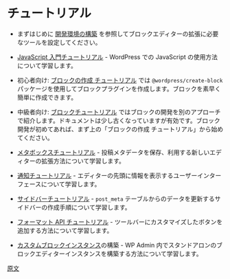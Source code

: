 <!--
# Tutorials
-->
# チュートリアル

<!-- 
-   First things first, see [setting up your development environment](/docs/designers-developers/developers/tutorials/devenv/readme.md) for the tools and setup you need to extend the block editor.
 -->
-   まずはじめに [開発環境の構築](https://github.com/WordPress/gutenberg/blob/master/docs/designers-developers/developers/tutorials/devenv/readme.md) を参照してブロックエディターの拡張に必要なツールを設定してください。

<!-- 
-   See the [Getting Started with JavaScript Tutorial](/docs/designers-developers/developers/tutorials/javascript/readme.md) to learn about how to use JavaScript within WordPress.
 -->
-   [JavaScript 入門チュートリアル](https://ja.wordpress.org/team/handbook/block-editor/tutorials/javascript/) - WordPress での JavaScript の使用方法について学習します。

<!-- 
-   Beginners: The [Create a Block Tutorial](/docs/designers-developers/developers/tutorials/create-block/readme.md) walks through creating a block plugin using the `@wordpress/create-block` package; a quick and easy way to start creating your own block.
 -->
-   初心者向け: [ブロックの作成 チュートリアル](https://ja.wordpress.org/team/handbook/block-editor/tutorials/create-block/) では `@wordpress/create-block` パッケージを使用してブロックプラグインを作成します。ブロックを素早く簡単に作成できます。

<!-- 
-   Intermediate: The [Block Tutorial](/docs/designers-developers/developers/tutorials/block-tutorial/readme.md) covers different aspects of block developement. The documentation is slightly dated but still valid, if you are new to block development, start with the Create Block Tutorial above.
 -->
-   中級者向け: [ブロックチュートリアル](https://ja.wordpress.org/team/handbook/block-editor/tutorials/block-tutorial/) ではブロックの開発を別のアプローチで紹介します。ドキュメントは少し古くなっていますが有効です。ブロック開発が初めてあれば、まず上の「ブロックの作成 チュートリアル」から始めてください。

<!-- 
-   See the [Meta Boxes Tutorial](/docs/designers-developers/developers/tutorials/metabox/readme.md) for new ways of extending the editor storing and using post meta data.
 -->
-   [メタボックスチュートリアル](https://ja.wordpress.org/team/handbook/block-editor/tutorials/metabox/) - 投稿メタデータを保存、利用する新しいエディターの拡張方法について学習します。

<!-- 
-   Check out the [Notices Tutorial](/docs/designers-developers/developers/tutorials/notices/README.md) to learn how to display informational UI at the top of the editor.
 -->
-   [通知チュートリアル](https://ja.wordpress.org/team/handbook/block-editor/tutorials/notices/) - エディターの先頭に情報を表示するユーザーインターフェースについて学習します。

<!-- 
-   The [Sidebar Tutorial](/docs/designers-developers/developers/tutorials/sidebar-tutorial/plugin-sidebar-0.md) will walk you through the steps of creating a sidebar to update data from the `post_meta` table.
 -->
-   [サイドバーチュートリアル](https://ja.wordpress.org/team/handbook/block-editor/tutorials/plugin-sidebar-0/) - `post_meta` テーブルからのデータを更新するサイドバーの作成手順について学習します。

<!-- 
-   Learn how to add customized buttons to the toolbar with the [Format API tutorial](/docs/designers-developers/developers/tutorials/format-api/).
 -->
-   [フォーマット API チュートリアル](https://ja.wordpress.org/team/handbook/block-editor/tutorials/format-api/) - ツールバーにカスタマイズしたボタンを追加する方法について学習します。

<!-- 
-   Build your own [custom block editor instance](/docs/designers-developers/developers/platform/custom-block-editor/) - this will walk you through building a standalone instance of the block editor within WP Admin.
 -->
-   [カスタムブロックインスタンス](https://ja.wordpress.org/team/handbook/block-editor/developers/platform/custom-block-editor/)の構築 - WP Admin 内でスタンドアロンのブロックエディターインスタンスを構築する方法について学習します。

[原文](https://github.com/WordPress/gutenberg/blob/master/docs/designers-developers/developers/tutorials/readme.md)